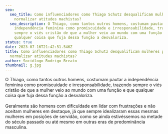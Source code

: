 ```yaml
---
seo:
  seo_title: Como influenciadores como Thiago Schutz desqualificam mulheres para
    normalizar atitudes machistas?
  seo_description: O Thiago, como tantos outros homens, costumam pautar a
    independência feminina como promiscuidade e irresponsabilidade, trazendo
    sempre o viés cristão de que a mulher veio ao mundo com uma função e que
    qualquer coisa que fuja dessa função a desvaloriza.
status: true
date: 2023-07-16T21:42:51.546Z
title: Como influenciadores como Thiago Schutz desqualificam mulheres para
  normalizar atitudes machistas?
author: Sociólogo Rodrigo Breato
thumbnail: g.jpg
---
```

<!--StartFragment-->

O Thiago, como tantos outros homens, costumam pautar a independência feminina como promiscuidade e irresponsabilidade, trazendo sempre o viés cristão de que a mulher veio ao mundo com uma função e que qualquer coisa que fuja dessa função a desvaloriza.\
\
Geralmente são homens com dificuldade em lidar com frustrações e não aceitam mulheres em destaque, já que sempre idealizaram essas mesmas mulheres em posições de servidão, como se ainda estivéssemos na metade do século passado ou até mesmo em outras eras de predominância masculina.

<!--EndFragment-->